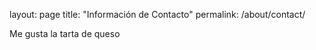 layout: page
title: "Información de Contacto"
permalink: /about/contact/

Me gusta la tarta de queso